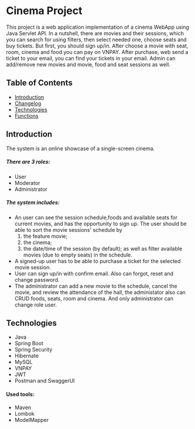 # Cinema Project

This project is a web application implementation of a cinema WebApp using Java Servlet API.
In a nutshell, there are movies and their sessions, which you can search for using filters, then select needed one, choose seats and buy tickets. But first, you should sign up/in.
After choose a movie with seat, room, cinema and food you can pay on VNPAY. After purchase, web send a ticket to your email, you can find your tickets in your email. 
Admin can add/remove new movies and movie, food and seat sessions as well.

## Table of Contents
* [Introduction](#introduction)
* [Changelog](#changelog)
* [Technologies](#technologies)
* [Functions](#functions)

## Introduction
The system is an online showcase of a single-screen cinema.
##### There are 3 roles:
+ User
+ Moderator
+ Administrator

##### The system includes:
+ An user can see the session schedule,foods and available seats for current movies, and has the opportunity to sign up. The user should be able to sort the movie sessions' schedule by 
    1) the feature movie;
    2) the cinema; 
    3) the date/time of the session (by default); as well as filter available movies (due to empty seats) in the schedule.
+ A signed-up user has to be able to purchase a ticket for the selected movie session.
+ User can sign up/in with confirm email. Also can forgot, reset and change password.
+ The administrator can add a new movie to the schedule, cancel the movie, and review the attendance of the hall, the administator also can CRUD foods, seats, room and cinema. And only administrator can change role user.

## Technologies
* Java
* Spring Boot
* Spring Security
* Hibernate
* MySQL
* VNPAY
* JWT
* Postman and SwaggerUI
#### Used tools:
* Maven
* Lombok
* ModelMapper
